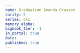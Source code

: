 ```yaml
---
name: Graduation Amanda Grayson
rarity: 5
series: dsc
memory_alpha:
bigbook_tier: -1
in_portal: true
date:
published: true
---
```



